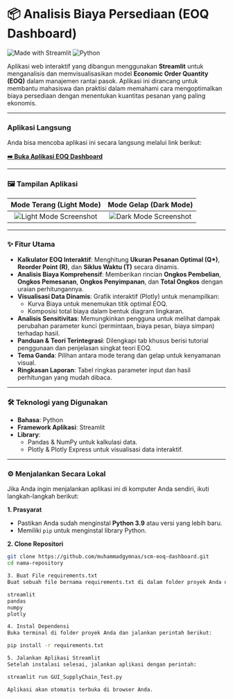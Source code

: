 # 📦 Analisis Biaya Persediaan (EOQ Dashboard)

![Made with Streamlit](https://img.shields.io/badge/Made%20with-Streamlit-FF4B4B?style=for-the-badge&logo=streamlit)
![Python](https://img.shields.io/badge/Python-3.9%2B-3776AB?style=for-the-badge&logo=python)

Aplikasi web interaktif yang dibangun menggunakan **Streamlit** untuk menganalisis dan memvisualisasikan model **Economic Order Quantity (EOQ)** dalam manajemen rantai pasok. Aplikasi ini dirancang untuk membantu mahasiswa dan praktisi dalam memahami cara mengoptimalkan biaya persediaan dengan menentukan kuantitas pesanan yang paling ekonomis.

---

### Aplikasi Langsung

Anda bisa mencoba aplikasi ini secara langsung melalui link berikut:

**[➡️ Buka Aplikasi EOQ Dashboard](https://scm-eoq-dashboard.streamlit.app/)**

---

### 🖼️ Tampilan Aplikasi

| Mode Terang (Light Mode) | Mode Gelap (Dark Mode) |
| :---: | :---: |
| ![Light Mode Screenshot](https://ibb.co/ynLjMhtK) | ![Dark Mode Screenshot](https://ibb.co/fd0vLVC5) |

---

### ✨ Fitur Utama

-   **Kalkulator EOQ Interaktif**: Menghitung **Ukuran Pesanan Optimal (Q\*)**, **Reorder Point (R)**, dan **Siklus Waktu (T)** secara dinamis.
-   **Analisis Biaya Komprehensif**: Memberikan rincian **Ongkos Pembelian**, **Ongkos Pemesanan**, **Ongkos Penyimpanan**, dan **Total Ongkos** dengan uraian perhitungannya.
-   **Visualisasi Data Dinamis**: Grafik interaktif (Plotly) untuk menampilkan:
    -   Kurva Biaya untuk menemukan titik optimal EOQ.
    -   Komposisi total biaya dalam bentuk diagram lingkaran.
-   **Analisis Sensitivitas**: Memungkinkan pengguna untuk melihat dampak perubahan parameter kunci (permintaan, biaya pesan, biaya simpan) terhadap hasil.
-   **Panduan & Teori Terintegrasi**: Dilengkapi tab khusus berisi tutorial penggunaan dan penjelasan singkat teori EOQ.
-   **Tema Ganda**: Pilihan antara mode terang dan gelap untuk kenyamanan visual.
-   **Ringkasan Laporan**: Tabel ringkas parameter input dan hasil perhitungan yang mudah dibaca.

---

### 🛠️ Teknologi yang Digunakan

-   **Bahasa**: Python
-   **Framework Aplikasi**: Streamlit
-   **Library**:
    -   Pandas & NumPy untuk kalkulasi data.
    -   Plotly & Plotly Express untuk visualisasi data interaktif.

---

### ⚙️ Menjalankan Secara Lokal

Jika Anda ingin menjalankan aplikasi ini di komputer Anda sendiri, ikuti langkah-langkah berikut:

**1. Prasyarat**
-   Pastikan Anda sudah menginstal **Python 3.9** atau versi yang lebih baru.
-   Memiliki `pip` untuk menginstal library Python.

**2. Clone Repositori**
```bash
git clone https://github.com/muhammadgymnas/scm-eoq-dashboard.git
cd nama-repository

3. Buat File requirements.txt
Buat sebuah file bernama requirements.txt di dalam folder proyek Anda dan isi dengan library berikut:

streamlit
pandas
numpy
plotly

4. Instal Dependensi
Buka terminal di folder proyek Anda dan jalankan perintah berikut:

pip install -r requirements.txt

5. Jalankan Aplikasi Streamlit
Setelah instalasi selesai, jalankan aplikasi dengan perintah:

streamlit run GUI_SupplyChain_Test.py

Aplikasi akan otomatis terbuka di browser Anda.
